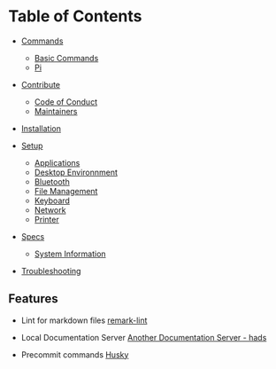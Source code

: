 # Table of Contents

*    [Commands](commands/basic.md)
       *    [Basic Commands](commands/basic.md)
       *   [Pi](commands/pi.md)  

*   [Contribute](contribute/README.md)
       *   [Code of Conduct](contribute/CODE_OF_CONDUCT.md)
       *   [Maintainers](contribute/MAINTAINERS.md)

*   [Installation](installation/README.md)

*   [Setup](setup/README.md)
    *   [Applications](setup/applications/README.md)
    *   [Desktop Environnment](setup/desktop-env/README.md)
    *   [Bluetooth](setup/bluetooth.md)
    *   [File Management](setup/file-management.md)
    *   [Keyboard](setup/keyboard.md)
    *   [Network](setup/network.md)
    *   [Printer](setup/printer.md)

*   [Specs](specs/README.md)
    *   [System Information](specs/system-infomation.md)


*   [Troubleshooting](troubleshooting/README.md)

## Features

*   Lint for markdown files [remark-lint](https://github.com/remarkjs/remark-lint)
  
*   Local Documentation Server [Another Documentation Server - hads](https://github.com/remarkjs/remark-lint)

*   Precommit commands [Husky](https://github.com/typicode/husky)

